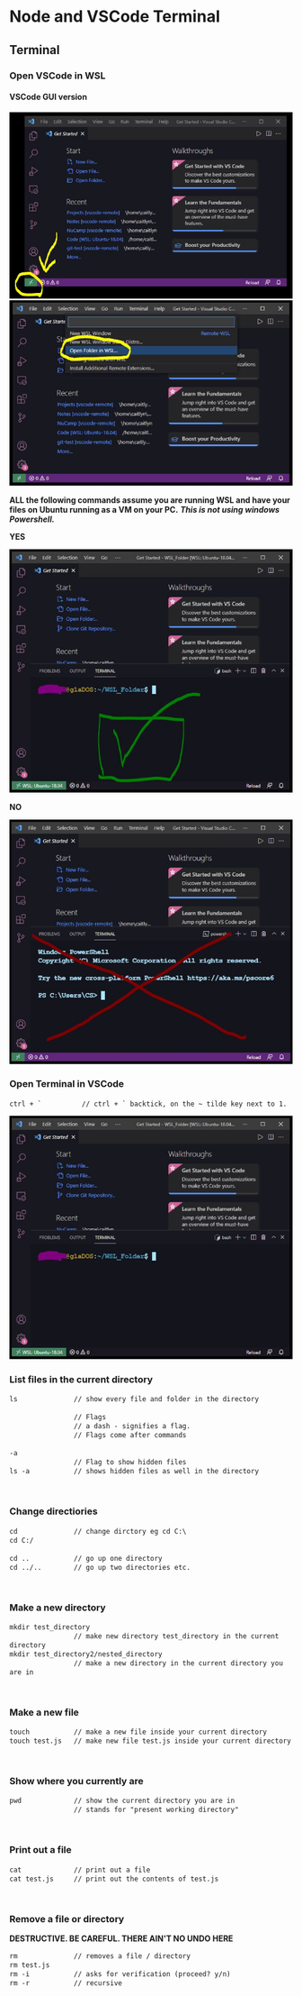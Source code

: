 # Node and VSCode Terminal
## Terminal

### Open VSCode in WSL
#### VSCode GUI version 
<img src="../images/InkedGUI_VsCode_WSL_LI.jpg">

<img src="../images/InkedWSL2_LI.jpg">


<br>

**ALL the following commands assume you are running WSL and have your files on Ubuntu running as a VM on your PC.** ***This is not using windows Powershell.***  

**YES**

<img src="../images/WSL_Yes.JPG">

**NO**

<img src="../images/PowerShell_NO.JPG">

### Open Terminal in VSCode
```
ctrl + `          // ctrl + ` backtick, on the ~ tilde key next to 1. 
```

<img src="../images/Open_Terminal.JPG">


<br>

### List files in the current directory
```
ls              // show every file and folder in the directory

                // Flags
                // a dash - signifies a flag.
                // Flags come after commands

-a 
                // Flag to show hidden files
ls -a           // shows hidden files as well in the directory
```

<br>

### Change directiories
```
cd              // change dirctory eg cd C:\
cd C:/

cd ..           // go up one directory
cd ../..        // go up two directories etc.
```

<br>

### Make a new directory
```mkdir           // make a new directory in the current directory you are in
mkdir test_directory
                // make new directory test_directory in the current directory
mkdir test_directory2/nested_directory
                // make a new directory in the current directory you are in
```

<br>

### Make a new file
```
touch           // make a new file inside your current directory
touch test.js   // make new file test.js inside your current directory
```

<br>

### Show where you currently are
```
pwd             // show the current directory you are in
                // stands for "present working directory"
```

<br>

### Print out a file
```
cat             // print out a file
cat test.js     // print out the contents of test.js
```

<br>

### Remove a file or directory
**DESTRUCTIVE. BE CAREFUL. THERE AIN'T NO UNDO HERE**
```
rm              // removes a file / directory
rm test.js
rm -i           // asks for verification (proceed? y/n)
rm -r           // recursive
```
